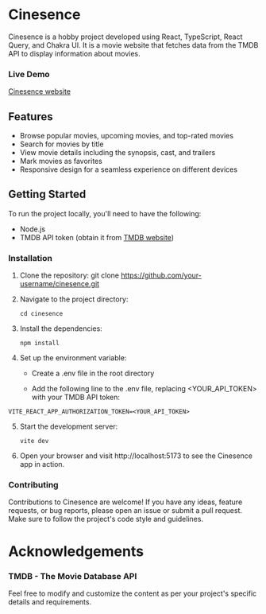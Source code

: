# Cinesence

Cinesence is a hobby project developed using React, TypeScript, React Query, and Chakra UI. It is a movie website that fetches data from the TMDB API to display information about movies.

### Live Demo

[Cinesence website](https://cinesense.onrender.com/)

## Features

- Browse popular movies, upcoming movies, and top-rated movies
- Search for movies by title
- View movie details including the synopsis, cast, and trailers
- Mark movies as favorites
- Responsive design for a seamless experience on different devices

## Getting Started

To run the project locally, you'll need to have the following:

- Node.js
- TMDB API token (obtain it from [TMDB website](https://www.themoviedb.org/))

### Installation

1. Clone the repository:
   git clone https://github.com/your-username/cinesence.git

2. Navigate to the project directory:

   `cd cinesence`

3. Install the dependencies:

   `npm install`

4. Set up the environment variable:

   - Create a .env file in the root directory

   - Add the following line to the .env file, replacing <YOUR_API_TOKEN> with your TMDB API token:

`VITE_REACT_APP_AUTHORIZATION_TOKEN=<YOUR_API_TOKEN>`

5. Start the development server:

      `vite dev`

6. Open your browser and visit http://localhost:5173 to see the Cinesence app in action.

### Contributing

Contributions to Cinesence are welcome! If you have any ideas, feature requests, or bug reports, please open an issue or submit a pull request. Make sure to follow the project's code style and guidelines.

# Acknowledgements

### TMDB - The Movie Database API

Feel free to modify and customize the content as per your project's specific details and requirements.

